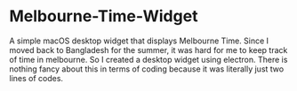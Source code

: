 # Melbourne-Time-Widget
A simple macOS desktop widget that displays Melbourne Time. Since I moved back to Bangladesh for the summer, it was hard for me to keep track of time in melbourne. So I created a desktop widget using electron. There is nothing fancy about this in terms of coding because it was literally just two lines of codes.

